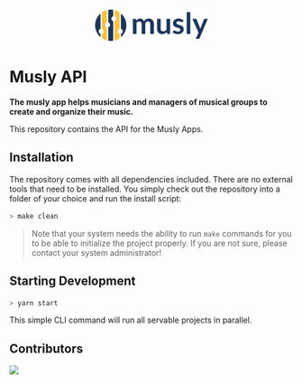 <div align="center">
  <h1>
    <img src="https://github.com/Musly/musly-ui/blob/main/public/assets/logo-dark.svg?raw=true" width="200" alt="Musly" />
  </h1>
</div>

# Musly API

**The musly app helps musicians and managers of musical groups to create and organize their music.**

This repository contains the API for the Musly Apps.

## Installation

The repository comes with all dependencies included. There are no external tools that need to be installed. You simply check out the repository into a folder of your choice and run the install script:

```sh
> make clean
```

> Note that your system needs the ability to run `make` commands for you to be able to initialize the project properly. If you are not sure, please contact your system administrator!

## Starting Development

```sh
> yarn start
```

This simple CLI command will run all servable projects in parallel.

## Contributors

<a href="https://github.com/Musly/musly-api/graphs/contributors">
  <img src="https://contrib.rocks/image?repo=Musly/musly-api" />
</a>
